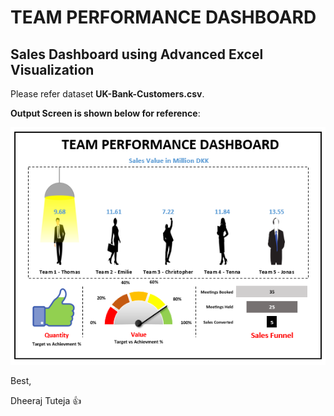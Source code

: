 # TEAM PERFORMANCE DASHBOARD
## Sales Dashboard using Advanced Excel Visualization

Please refer dataset __UK-Bank-Customers.csv__.

__Output Screen is shown below for reference__:

![Screenshot](https://github.com/dheerajtuteja/SalesDashboard_Excel/blob/master/image.png)

Best,

Dheeraj Tuteja :thumbsup:
